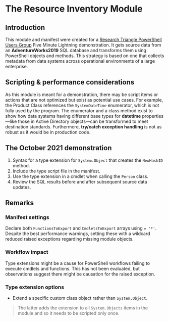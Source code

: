 # The Resource Inventory Module

## Introduction

This module and manifest were created for a [Research Triangle PowerShell Users Group](https://www.meetup.com/Research-Triangle-PowerShell-Users-Group/) Five Minute Lightning demonstration. It gets source data from an **AdventureWorks2019** SQL database and transforms them using PowerShell objects and methods. This strategy is based on one that collects metadata from data systems across operational environments of a large enterprise.

## Scripting & performance considerations

As this module is meant for a demonstration, there may be script items or actions that are not optimized but exist as potential use cases. For example, the Product Class references the `SystemDateTime` enumerator, which is not fully used by the program. The enumerator and a class method exist to show how data systems having different base types for **datetime** properties—like those in Active Directory objects—can be transformed to meet destination standards. Furthermore, **try/catch exception handling** is not as robust as it would be in production code.

## The October 2021 demonstration

1. Syntax for a type extension for `System.Object` that creates the `NewHashID` method.
2. Include the type script file in the manifest.
3. Use the type extension in a cmdlet when calling the `Person` class.
4. Review the SQL results before and after subsequent source data updates.

## Remarks

### Manifest settings

Declare both `FunctionsToExport` and `CmdletsToExport` arrays using `= '*'`. Despite the best performance warnings, setting these with a wildcard reduced raised exceptions regarding missing module objects.

### Workflow impact

Type extensions might be a cause for PowerShell workflows failing to execute cmdlets and functions. This has not been evaluated, but observations suggest there might be causation for the raised exception.

### Type extension options

- Extend a specific custom class object rather than `System.Object`.

> The latter adds the extension to all `System.Objects` items in the module and so it needs to be scripted only once.
